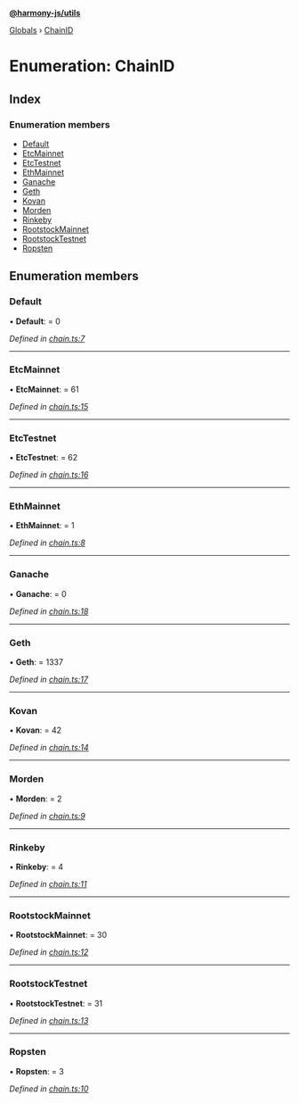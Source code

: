 **[@harmony-js/utils](../README.md)**

[Globals](../README.md) › [ChainID](chainid.md)

# Enumeration: ChainID

## Index

### Enumeration members

* [Default](chainid.md#default)
* [EtcMainnet](chainid.md#etcmainnet)
* [EtcTestnet](chainid.md#etctestnet)
* [EthMainnet](chainid.md#ethmainnet)
* [Ganache](chainid.md#ganache)
* [Geth](chainid.md#geth)
* [Kovan](chainid.md#kovan)
* [Morden](chainid.md#morden)
* [Rinkeby](chainid.md#rinkeby)
* [RootstockMainnet](chainid.md#rootstockmainnet)
* [RootstockTestnet](chainid.md#rootstocktestnet)
* [Ropsten](chainid.md#ropsten)

## Enumeration members

###  Default

• **Default**: = 0

*Defined in [chain.ts:7](https://github.com/FireStack-Lab/Harmony-sdk-core/blob/517232c/packages/harmony-utils/src/chain.ts#L7)*

___

###  EtcMainnet

• **EtcMainnet**: = 61

*Defined in [chain.ts:15](https://github.com/FireStack-Lab/Harmony-sdk-core/blob/517232c/packages/harmony-utils/src/chain.ts#L15)*

___

###  EtcTestnet

• **EtcTestnet**: = 62

*Defined in [chain.ts:16](https://github.com/FireStack-Lab/Harmony-sdk-core/blob/517232c/packages/harmony-utils/src/chain.ts#L16)*

___

###  EthMainnet

• **EthMainnet**: = 1

*Defined in [chain.ts:8](https://github.com/FireStack-Lab/Harmony-sdk-core/blob/517232c/packages/harmony-utils/src/chain.ts#L8)*

___

###  Ganache

• **Ganache**: = 0

*Defined in [chain.ts:18](https://github.com/FireStack-Lab/Harmony-sdk-core/blob/517232c/packages/harmony-utils/src/chain.ts#L18)*

___

###  Geth

• **Geth**: = 1337

*Defined in [chain.ts:17](https://github.com/FireStack-Lab/Harmony-sdk-core/blob/517232c/packages/harmony-utils/src/chain.ts#L17)*

___

###  Kovan

• **Kovan**: = 42

*Defined in [chain.ts:14](https://github.com/FireStack-Lab/Harmony-sdk-core/blob/517232c/packages/harmony-utils/src/chain.ts#L14)*

___

###  Morden

• **Morden**: = 2

*Defined in [chain.ts:9](https://github.com/FireStack-Lab/Harmony-sdk-core/blob/517232c/packages/harmony-utils/src/chain.ts#L9)*

___

###  Rinkeby

• **Rinkeby**: = 4

*Defined in [chain.ts:11](https://github.com/FireStack-Lab/Harmony-sdk-core/blob/517232c/packages/harmony-utils/src/chain.ts#L11)*

___

###  RootstockMainnet

• **RootstockMainnet**: = 30

*Defined in [chain.ts:12](https://github.com/FireStack-Lab/Harmony-sdk-core/blob/517232c/packages/harmony-utils/src/chain.ts#L12)*

___

###  RootstockTestnet

• **RootstockTestnet**: = 31

*Defined in [chain.ts:13](https://github.com/FireStack-Lab/Harmony-sdk-core/blob/517232c/packages/harmony-utils/src/chain.ts#L13)*

___

###  Ropsten

• **Ropsten**: = 3

*Defined in [chain.ts:10](https://github.com/FireStack-Lab/Harmony-sdk-core/blob/517232c/packages/harmony-utils/src/chain.ts#L10)*